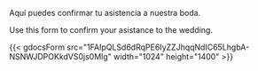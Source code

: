 

Aquí puedes confirmar tu asistencia a nuestra boda.

Use this form to confirm your asistance to the wedding.

{{< gdocsForm src="1FAIpQLSd6dRqPE6IyZZJhqqNdIC65LhgbA-NSNWJDPOKkdVS0js0Mlg" width="1024" height="1400" >}} 